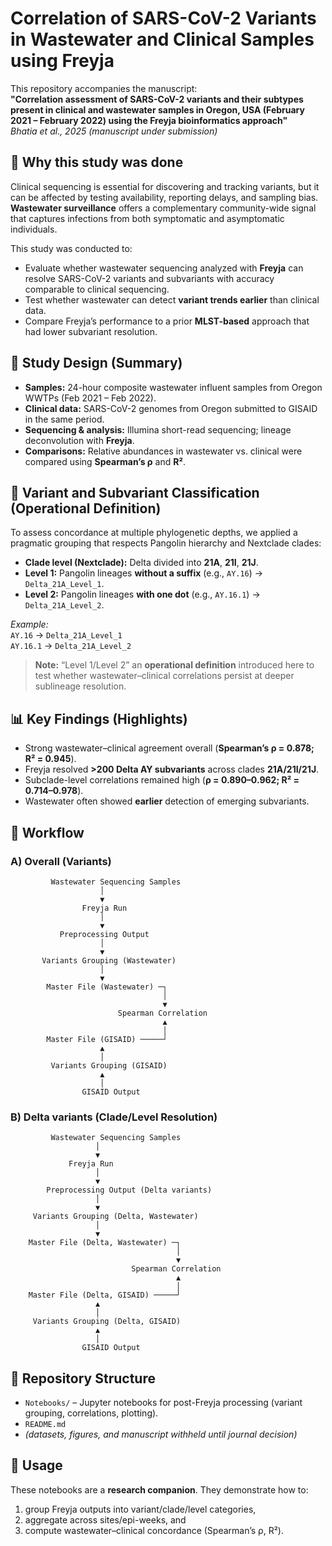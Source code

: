 

# Correlation of SARS-CoV-2 Variants in Wastewater and Clinical Samples using Freyja

This repository accompanies the manuscript:  
**"Correlation assessment of SARS-CoV-2 variants and their subtypes present in clinical and wastewater samples in Oregon, USA (February 2021 – February 2022) using the Freyja bioinformatics approach"**  
*Bhatia et al., 2025 (manuscript under submission)*

## 📌 Why this study was done
Clinical sequencing is essential for discovering and tracking variants, but it can be affected by testing availability, reporting delays, and sampling bias. **Wastewater surveillance** offers a complementary community-wide signal that captures infections from both symptomatic and asymptomatic individuals.

This study was conducted to:
- Evaluate whether wastewater sequencing analyzed with **Freyja** can resolve SARS-CoV-2 variants and subvariants with accuracy comparable to clinical sequencing.
- Test whether wastewater can detect **variant trends earlier** than clinical data.
- Compare Freyja’s performance to a prior **MLST-based** approach that had lower subvariant resolution.

## 🧪 Study Design (Summary)
- **Samples:** 24-hour composite wastewater influent samples from Oregon WWTPs (Feb 2021 – Feb 2022).
- **Clinical data:** SARS-CoV-2 genomes from Oregon submitted to GISAID in the same period.
- **Sequencing & analysis:** Illumina short-read sequencing; lineage deconvolution with **Freyja**.
- **Comparisons:** Relative abundances in wastewater vs. clinical were compared using **Spearman’s ρ** and **R²**.

## 🧬 Variant and Subvariant Classification (Operational Definition)
To assess concordance at multiple phylogenetic depths, we applied a pragmatic grouping that respects Pangolin hierarchy and Nextclade clades:

- **Clade level (Nextclade):** Delta divided into **21A**, **21I**, **21J**.
- **Level 1:** Pangolin lineages **without a suffix** (e.g., `AY.16`) → `Delta_21A_Level_1`.
- **Level 2:** Pangolin lineages **with one dot** (e.g., `AY.16.1`) → `Delta_21A_Level_2`.

*Example:*  
`AY.16` → `Delta_21A_Level_1`  
`AY.16.1` → `Delta_21A_Level_2`

> **Note:** “Level 1/Level 2” an **operational definition** introduced here to test whether wastewater–clinical correlations persist at deeper sublineage resolution.

## 📊 Key Findings (Highlights)
- Strong wastewater–clinical agreement overall (**Spearman’s ρ = 0.878; R² = 0.945**).
- Freyja resolved **>200 Delta AY subvariants** across clades **21A/21I/21J**.
- Subclade-level correlations remained high (**ρ = 0.890–0.962; R² = 0.714–0.978**).
- Wastewater often showed **earlier** detection of emerging subvariants.

## 🔄 Workflow

### A) Overall (Variants)

             Wastewater Sequencing Samples
                        │
                        ▼
                    Freyja Run
                        │
                        ▼
               Preprocessing Output
                        │
                        ▼
           Variants Grouping (Wastewater)
                        │
                        ▼
            Master File (Wastewater) ─┐
                                      │
                                      ▼
                            Spearman Correlation
                                      ▲
                                      │
            Master File (GISAID) ─────┘
                        ▲
                        │
             Variants Grouping (GISAID)
                        ▲
                        │
                    GISAID Output


### B) Delta variants (Clade/Level Resolution)


             Wastewater Sequencing Samples
                       │
                       ▼
                 Freyja Run
                       │
                       ▼
            Preprocessing Output (Delta variants)
                       │
                       ▼
         Variants Grouping (Delta, Wastewater)
                       │
                       ▼
        Master File (Delta, Wastewater) ─┐
                                         │
                                         ▼
                               Spearman Correlation
                                         ▲
                                         │
        Master File (Delta, GISAID) ─────┘
                       ▲
                       │
         Variants Grouping (Delta, GISAID)
                       ▲
                       │
                    GISAID Output



## 📂 Repository Structure
- `Notebooks/` – Jupyter notebooks for post-Freyja processing (variant grouping, correlations, plotting).
- `README.md` 
- *(datasets, figures, and manuscript withheld until journal decision)*

## 🚀 Usage
These notebooks are a **research companion**. They demonstrate how to:
1) group Freyja outputs into variant/clade/level categories,  
2) aggregate across sites/epi-weeks, and  
3) compute wastewater–clinical concordance (Spearman’s ρ, R²).


